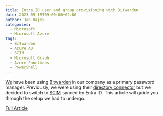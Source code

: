 ```yaml
---
title: Entra ID user and group provisioning with Bitwarden
date: 2023-09-18T09:00:00+02:00
author: Jan Hajek
categories:
  - Microsoft
  - Microsoft Azure
tags:
  - Bitwarden
  - Azure AD
  - SCIM
  - Microsoft Graph
  - Azure Functions
  - PowerShell
---
```


[We](https://networg.com) have been using [Bitwarden](https://bitwarden.com) in our company as a primary password manager. Previously, we were using their [directory connector](https://bitwarden.com/help/directory-sync/) but we decided to switch to [SCIM](https://bitwarden.com/help/about-scim/) synced by Entra ID. This article will guide you through the setup we had to undergo.

[Full Article](https://hajekj.net/2023/09/18/entra-id-user-and-group-provisioning-with-bitwarden/)